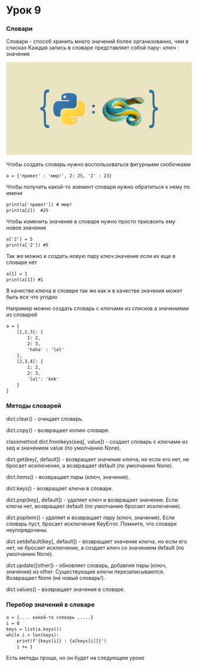 # Урок 9
### Словари

Словари - способ хранить много значений более организованно, чем в списках
Каждая запись в словаре представляет собой пару- ключ : значение

![Альтернативный текст](/Урок_9/d3a623b8ca09064f4d09c89167d89483.png)

Чтобы создать словарь нужно воспользоваться фигурными скобочками

    a = {'привет' : 'мир!', 2: 25, '2' : 23}

Чтобы получить какой-то эоемент словаря нужно обратиться к нему по имени

    print(a['привет']) # мир!
    print(a[2])  #25

Чтобы изменить значение в словаре нужно просто присвоить ему новое значение

    a['2'] = 5
    print(a['2']) #5

Так же можно и создать новую пару ключ:значение если их еще в словаре нет

    a[1] = 1
    print(a[1]) #1

В качестве ключа в словвре так же как и в качестве значения может быть все что угодно

Например можно создать словарь с ключами из списков а значениями из словарей

    a = {
        [1,2,3]: {
            1: 2,
            2: 3,
            'haha' : 'lol'
        },
        [2,3,4]: {
            1: 2,
            2: 3,
            'lol': 'kek'
        }
    }

### Методы словарей

dict.clear() - очищает словарь.

dict.copy() - возвращает копию словаря.

classmethod dict.fromkeys(seq[, value]) - создает словарь с ключами из seq и значением value (по умолчанию None).

dict.get(key[, default]) - возвращает значение ключа, но если его нет, не бросает исключение, а возвращает default (по умолчанию None).

dict.items() - возвращает пары (ключ, значение).

dict.keys() - возвращает ключи в словаре.

dict.pop(key[, default]) - удаляет ключ и возвращает значение. Если ключа нет, возвращает default (по умолчанию бросает исключение).

dict.popitem() - удаляет и возвращает пару (ключ, значение). Если словарь пуст, бросает исключение KeyError. Помните, что словари неупорядочены.

dict.setdefault(key[, default]) - возвращает значение ключа, но если его нет, не бросает исключение, а создает ключ со значением default (по умолчанию None).

dict.update([other]) - обновляет словарь, добавляя пары (ключ, значение) из other. Существующие ключи перезаписываются. Возвращает None (не новый словарь!).

dict.values() - возвращает значения в словаре.

### Перебор значений в словаре

    a = {.... какой-то словарь .....}
    i = 0
    keys = list(a.keys())
    while i < len(keys):
        print(f'{keys[i]} : {a[keys[i]]}')
        i += 1

Есть методы проще, но он будет на следующем уроке